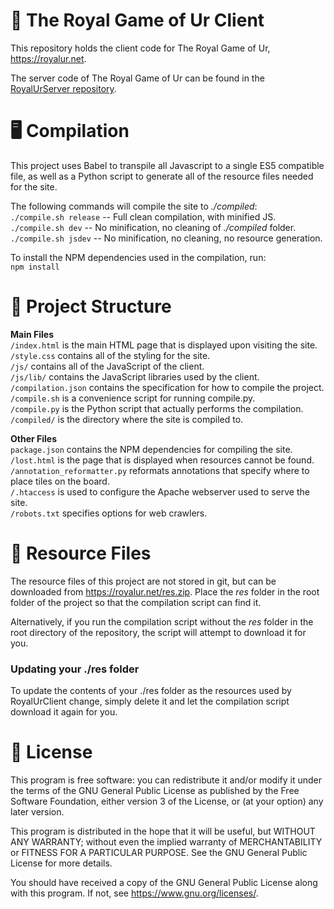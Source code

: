 # 🎲 The Royal Game of Ur Client
This repository holds the client code for The Royal Game of Ur, https://royalur.net.

The server code of The Royal Game of Ur can be found in the
[RoyalUrServer repository](https://github.com/Sothatsit/RoyalUrServer).


# 🖥️ Compilation
This project uses Babel to transpile all Javascript to a single ES5 compatible file,
as well as a Python script to generate all of the resource files needed for the site.

The following commands will compile the site to _./compiled_: \
`./compile.sh release` -- Full clean compilation, with minified JS. \
`./compile.sh dev` -- No minification, no cleaning of _./compiled_ folder. \
`./compile.sh jsdev` -- No minification, no cleaning, no resource generation.

To install the NPM dependencies used in the compilation, run: \
`npm install`


# 📂 Project Structure
**Main Files** \
`/index.html` is the main HTML page that is displayed upon visiting the site. \
`/style.css` contains all of the styling for the site. \
`/js/` contains all of the JavaScript of the client. \
`/js/lib/` contains the JavaScript libraries used by the client. \
`/compilation.json` contains the specification for how to compile the project. \
`/compile.sh` is a convenience script for running compile.py. \
`/compile.py` is the Python script that actually performs the compilation. \
`/compiled/` is the directory where the site is compiled to.

**Other Files** \
`package.json` contains the NPM dependencies for compiling the site. \
`/lost.html` is the page that is displayed when resources cannot be found. \
`/annotation_reformatter.py` reformats annotations that specify where to place tiles on the board. \
`/.htaccess` is used to configure the Apache webserver used to serve the site. \
`/robots.txt` specifies options for web crawlers.


# 💾 Resource Files
The resource files of this project are not stored in git, but can be downloaded
from https://royalur.net/res.zip. Place the _res_ folder in the root folder of the
project so that the compilation script can find it.

Alternatively, if you run the compilation script without the _res_ folder in the root
directory of the repository, the script will attempt to download it for you.

### Updating your ./res folder
To update the contents of your ./res folder as the resources used by RoyalUrClient
change, simply delete it and let the compilation script download it again for you.

# 📝 License
This program is free software: you can redistribute it and/or modify
it under the terms of the GNU General Public License as published by
the Free Software Foundation, either version 3 of the License, or
(at your option) any later version.

This program is distributed in the hope that it will be useful,
but WITHOUT ANY WARRANTY; without even the implied warranty of
MERCHANTABILITY or FITNESS FOR A PARTICULAR PURPOSE.  See the
GNU General Public License for more details.

You should have received a copy of the GNU General Public License
along with this program.  If not, see <https://www.gnu.org/licenses/>.
